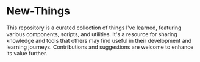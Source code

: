 # New-Things
This repository is a curated collection of things I've learned, featuring various components, scripts, and utilities. It's a resource for sharing knowledge and tools that others may find useful in their development and learning journeys. Contributions and suggestions are welcome to enhance its value further.
